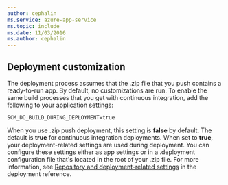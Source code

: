 ```yaml
---
author: cephalin
ms.service: azure-app-service
ms.topic: include
ms.date: 11/03/2016
ms.author: cephalin
---
```

## Deployment customization

The deployment process assumes that the .zip file that you push contains a ready-to-run app. By default, no customizations are run. To enable the same build processes that you get with continuous integration, add the following to your application settings:

`SCM_DO_BUILD_DURING_DEPLOYMENT=true`

When you use .zip push deployment, this setting is **false** by default. The default is **true** for continuous integration deployments. When set to **true**, your deployment-related settings are used during deployment. You can configure these settings either as app settings or in a .deployment configuration file that's located in the root of your .zip file. For more information, see [Repository and deployment-related settings](https://github.com/projectkudu/kudu/wiki/Configurable-settings#repository-and-deployment-related-settings) in the deployment reference.